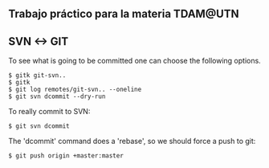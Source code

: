 Trabajo práctico para la materia TDAM@UTN
-----------------------------------------

## SVN <-> GIT

To see what is going to be committed one can choose the following options.

    $ gitk git-svn..
    $ gitk
    $ git log remotes/git-svn.. --oneline
    $ git svn dcommit --dry-run

To really commit to SVN:

    $ git svn dcommit

The 'dcommit' command does a 'rebase', so we should force a push to git:

    $ git push origin +master:master

